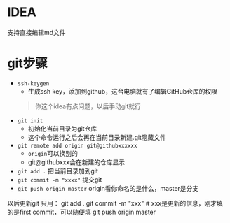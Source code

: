 # IDEA
支持直接编辑md文件

# git步骤
+ `ssh-keygen`
    + 生成ssh key，添加到github，这台电脑就有了编辑GitHub仓库的权限
  > 你这个idea有点问题，以后手动git就行
+ `git init`
  + 初始化当前目录为git仓库
  + 这个命令运行之后会再在当前目录新建.git隐藏文件
+ `git remote add origin git@githubxxxxxx`
  + `origin`可以换别的
  + git@githubxxx会在新建的仓库显示
+ `git add .` 把当前目录加到git
+ `git commit -m "xxxx"`
  提交git
+ `git push origin master`
origin看你命名的是什么，master是分支
  
以后更新git
只用：
git add .
git commit -m "xxx"  # xxx是更新的信息，刚才填的是first commit，可以随便填
git push origin master
